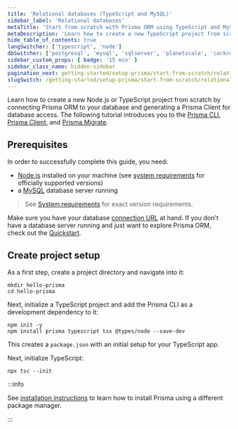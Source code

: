 ```yaml
---
title: 'Relational databases (TypeScript and MySQL)'
sidebar_label: 'Relational databases'
metaTitle: 'Start from scratch with Prisma ORM using TypeScript and MySQL (15 min)'
metaDescription: 'Learn how to create a new TypeScript project from scratch by connecting Prisma ORM to your MySQL database and generating a Prisma Client for database access.'
hide_table_of_contents: true
langSwitcher: ['typescript', 'node']
dbSwitcher: ['postgresql', 'mysql', 'sqlserver', 'planetscale', 'cockroachdb', 'prismaPostgres']
sidebar_custom_props: { badge: '15 min' }
sidebar_class_name: hidden-sidebar
pagination_next: getting-started/setup-prisma/start-from-scratch/relational-databases/connect-your-database-typescript-mysql
slugSwitch: /getting-started/setup-prisma/start-from-scratch/relational-databases-
---
```


Learn how to create a new Node.js or TypeScript project from scratch by connecting Prisma ORM to your database and generating a Prisma Client for database access. The following tutorial introduces you to the [Prisma CLI](/orm/tools/prisma-cli), [Prisma Client](/orm/prisma-client), and [Prisma Migrate](/orm/prisma-migrate).

## Prerequisites

In order to successfully complete this guide, you need:

- [Node.js](https://nodejs.org/en/) installed on your machine (see [system requirements](/orm/reference/system-requirements) for officially supported versions)
- a [MySQL](https://www.mysql.com/) database server running

> See [System requirements](/orm/reference/system-requirements) for exact version requirements.

Make sure you have your database [connection URL](/orm/reference/connection-urls) at hand. If you don't have a database server running and just want to explore Prisma ORM, check out the [Quickstart](/getting-started/quickstart-sqlite).

## Create project setup

As a first step, create a project directory and navigate into it:

```terminal copy
mkdir hello-prisma
cd hello-prisma
```

Next, initialize a TypeScript project and add the Prisma CLI as a development dependency to it:

```terminal copy
npm init -y
npm install prisma typescript tsx @types/node --save-dev
```

This creates a `package.json` with an initial setup for your TypeScript app.

Next, initialize TypeScript:

```terminal copy
npx tsc --init
```

:::info

See [installation instructions](/orm/tools/prisma-cli#installation) to learn how to install Prisma using a different package manager.

:::

<!-- PrismaInitPartial -->
